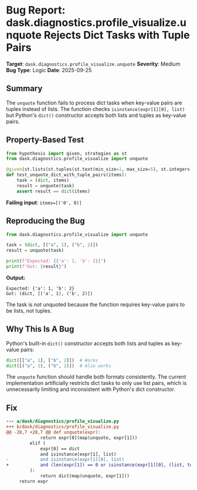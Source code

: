 # Bug Report: dask.diagnostics.profile_visualize.unquote Rejects Dict Tasks with Tuple Pairs

**Target**: `dask.diagnostics.profile_visualize.unquote`
**Severity**: Medium
**Bug Type**: Logic
**Date**: 2025-09-25

## Summary

The `unquote` function fails to process dict tasks when key-value pairs are tuples instead of lists. The function checks `isinstance(expr[1][0], list)` but Python's `dict()` constructor accepts both lists and tuples as key-value pairs.

## Property-Based Test

```python
from hypothesis import given, strategies as st
from dask.diagnostics.profile_visualize import unquote

@given(st.lists(st.tuples(st.text(min_size=1, max_size=5), st.integers()), min_size=1, max_size=10))
def test_unquote_dict_with_tuple_pairs(items):
    task = (dict, items)
    result = unquote(task)
    assert result == dict(items)
```

**Failing input**: `items=[('0', 0)]`

## Reproducing the Bug

```python
from dask.diagnostics.profile_visualize import unquote

task = (dict, [("a", 1), ("b", 2)])
result = unquote(task)

print(f"Expected: {{'a': 1, 'b': 2}}")
print(f"Got: {result}")
```

**Output:**
```
Expected: {'a': 1, 'b': 2}
Got: (dict, [('a', 1), ('b', 2)])
```

The task is not unquoted because the function requires key-value pairs to be lists, not tuples.

## Why This Is A Bug

Python's built-in `dict()` constructor accepts both lists and tuples as key-value pairs:
```python
dict([["a", 1], ["b", 2]])  # Works
dict([("a", 1), ("b", 2)])  # Also works
```

The `unquote` function should handle both formats consistently. The current implementation artificially restricts dict tasks to only use list pairs, which is unnecessarily limiting and inconsistent with Python's dict constructor.

## Fix

```diff
--- a/dask/diagnostics/profile_visualize.py
+++ b/dask/diagnostics/profile_visualize.py
@@ -28,7 +28,7 @@ def unquote(expr):
             return expr[0](map(unquote, expr[1]))
         elif (
             expr[0] == dict
             and isinstance(expr[1], list)
-            and isinstance(expr[1][0], list)
+            and (len(expr[1]) == 0 or isinstance(expr[1][0], (list, tuple)))
         ):
             return dict(map(unquote, expr[1]))
     return expr
```